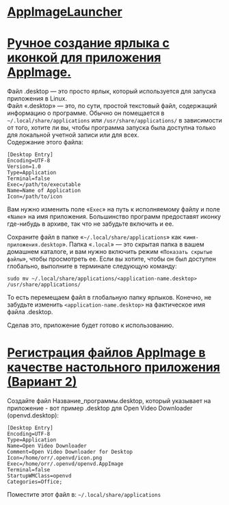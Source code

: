 # [AppImageLauncher](https://github.com/TheAssassin/AppImageLauncher)

# [Ручное создание ярлыка с иконкой для приложения AppImage.](https://www.maketecheasier.com/create-desktop-file-linux/)

Файл .desktop — это просто ярлык, который используется для запуска приложения в Linux.  
Файл «.desktop» — это, по сути, простой текстовый файл, содержащий информацию о программе. Обычно он помещается в `~/.local/share/applications` или `/usr/share/applications/` в зависимости от того, хотите ли вы, чтобы программа запуска была доступна только для локальной учетной записи или для всех.   
Содержание этого файла:
```
[Desktop Entry]
Encoding=UTF-8
Version=1.0
Type=Application
Terminal=false
Exec=/path/to/executable
Name=Name of Application
Icon=/path/to/icon
```

Вам нужно изменить поле «`Exec`» на путь к исполняемому файлу и поле «`Name`» на имя приложения. Большинство программ предоставят иконку где-нибудь в архиве, так что не забудьте включить и ее.   

Сохраните файл в папке «`~/.local/share/applications`» как «`имя-приложения.desktop`». Папка «`.local`» — это скрытая папка в вашем домашнем каталоге, и вам нужно включить режим «`Показать скрытые файлы`», чтобы просмотреть ее. Если вы хотите, чтобы он был доступен глобально, выполните в терминале следующую команду:

```
sudo mv ~/.local/share/applications/<application-name.desktop> /usr/share/applications/
```
То есть перемещаем файл в глобальную папку ярлыков. Конечно, не забудьте изменить `<application-name.desktop>` на фактическое имя файла .desktop.  

Сделав это, приложение будет готово к использованию.

# [Регистрация файлов AppImage в качестве настольного приложения (Вариант 2)](https://qastack.ru/ubuntu/902672/registering-appimage-files-as-a-desktop-app)

Создайте файл Название_программы.desktop, который указывает на приложение - вот пример .desktop для Open Video Downloader (openvd.desktop):
```
[Desktop Entry]
Encoding=UTF-8
Type=Application
Name=Open Video Downloader
Comment=Open Video Downloader for Desktop
Icon=/home/orr/.openvd/icon.png
Exec=/home/orr/.openvd/openvd.AppImage
Terminal=false
StartupWMClass=openvd
Categories=Office;
```
Поместите этот файл в: `~/.local/share/applications`